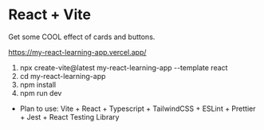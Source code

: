# React + Vite

Get some COOL effect of cards and buttons.

https://my-react-learning-app.vercel.app/

1. npx create-vite@latest my-react-learning-app --template react
2. cd my-react-learning-app
3. npm install
4. npm run dev


* Plan to use:  Vite + React + Typescript + TailwindCSS + ESLint + Prettier + Jest + React Testing Library

